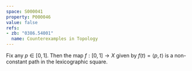 ```yaml
---
space: S000041
property: P000046
value: false
refs:
- zb: "0386.54001"
  name: Counterexamples in Topology
---
```


Fix any $p\in [0,1]$.  Then the map $f:[0,1]\to X$ given by $f(t)=\left<p,t\right>$ is a non-constant path in the lexicographic square.
